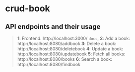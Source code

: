 # crud-book

## API endpoints and their usage
> **1**: Frontend: http://localhost:3000/ `docs`,
> **2**: Add a book: http://localhost:8080/addbook
> **3**: Delete a book: http://localhost:8080/deletebook
> **4**: Update a book: http://localhost:8080/updatebook
> **5**: Fetch all books: http://localhost:8080/books
> **6**: Search a book: http://localhost:8080/findbook 
